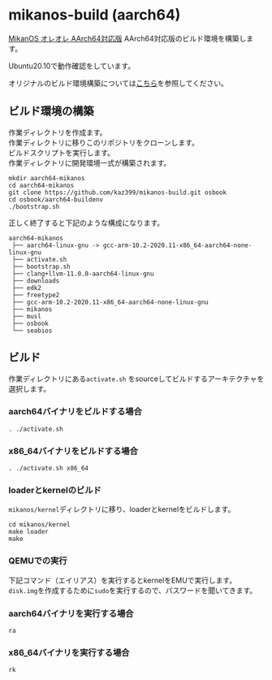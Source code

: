# mikanos-build (aarch64)

[MikanOS オレオレ AArch64対応版](https://github.com/kaz399/mikanos-aarch64) AArch64対応版のビルド環境を構築します。

Ubuntu20.10で動作確認をしています。

オリジナルのビルド環境構築については[こちら](./README-orig.md)を参照してください。

## ビルド環境の構築

作業ディレクトリを作成ます。  
作業ディレクトリに移りこのリポジトリをクローンします。  
ビルドスクリプトを実行します。  
作業ディレクトリに開発環境一式が構築されます。  

```:bash
mkdir aarch64-mikanos
cd aarch64-mikanos
git clone https://github.com/kaz399/mikanos-build.git osbook
cd osbook/aarch64-buildenv
./bootstrap.sh
```

正しく終了すると下記のような構成になります。

```
aarch64-mikanos
 ├── aarch64-linux-gnu -> gcc-arm-10.2-2020.11-x86_64-aarch64-none-linux-gnu
 ├── activate.sh
 ├── bootstrap.sh
 ├── clang+llvm-11.0.0-aarch64-linux-gnu
 ├── downloads
 ├── edk2
 ├── freetype2
 ├── gcc-arm-10.2-2020.11-x86_64-aarch64-none-linux-gnu
 ├── mikanos
 ├── musl
 ├── osbook
 └── seabios
```

## ビルド

作業ディレクトリにある`activate.sh` をsourceしてビルドするアーキテクチャを選択します。

### aarch64バイナリをビルドする場合

```:bash
. ./activate.sh
```

### x86_64バイナリをビルドする場合

```:bash
. ./activate.sh x86_64
```

### loaderとkernelのビルド

`mikanos/kernel`ディレクトリに移り、loaderとkernelをビルドします。

```
cd mikanos/kernel
make loader
make
```

### QEMUでの実行

下記コマンド（エイリアス）を実行するとkernelをEMUで実行します。  
`disk.img`を作成するために`sudo`を実行するので、パスワードを聞いてきます。  


### aarch64バイナリを実行する場合

```:bash
ra
```

### x86_64バイナリを実行する場合

```:bash
rk
```
